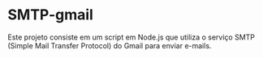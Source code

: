 # SMTP-gmail
Este projeto consiste em um script em Node.js que utiliza o serviço SMTP (Simple Mail Transfer Protocol) do Gmail para enviar e-mails.
